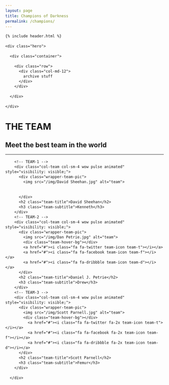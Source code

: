 ```yaml
---
layout: page
title: Champions of Darkness
permalink: /champions/
---
```



<div class="top">

    {% include header.html %}

    <div class="hero">

      <div class="container">

        <div class="row">
          <div class="col-md-12">
            archive stuff
          </div>
        </div>

      </div>

    </div>

</div>

<div class="col-sm-12 wow fadeInUp animated" data-wow-delay="0.2s" style="visibility: visible;-webkit-animation-delay: 0.2s; -moz-animation-delay: 0.2s; animation-delay: 0.2s;">
          <h1 class="header-title">THE TEAM</h1>
          <h2 class="subtitle">Meet the best team in the world
          </h2>
          <hr>
        </div>

<div class="row row-team">

        <!-- TEAM-1 -->
        <div class="col-team col-sm-4 wow pulse animated" style="visibility: visible;">
          <div class="wrapper-team-pic">
            <img src="/img/David Sheehan.jpg" alt="team">


          </div>
          <h2 class="team-title">David Sheehan</h2>
          <h3 class="team-subtitle">Kenneth</h3>
        </div>
        <!-- TEAM-2 -->
        <div class="col-team col-sm-4 wow pulse animated" style="visibility: visible;">
          <div class="wrapper-team-pic">
            <img src="/img/Dan Petrie.jpg" alt="team">
            <div class="team-hover-bg"></div>
            <a href="#"><i class="fa fa-twitter team-icon team-t"></i></a>
            <a href="#"><i class="fa fa-facebook team-icon team-f"></i></a>
            <a href="#"><i class="fa fa-dribbble team-icon team-d"></i></a>
          </div>
          <h2 class="team-title">Daniel J. Petrie</h2>
          <h3 class="team-subtitle">Drew</h3>
        </div>
        <!-- TEAM-3 -->
        <div class="col-team col-sm-4 wow pulse animated" style="visibility: visible;">
          <div class="wrapper-team-pic">
            <img src="/img/Scott Parnell.jpg" alt="team">
            <div class="team-hover-bg"></div>
              <a href="#"><i class="fa fa-twitter fa-2x team-icon team-t"></i></a>
              <a href="#"><i class="fa fa-facebook fa-2x team-icon team-f"></i></a>
              <a href="#"><i class="fa fa-dribbble fa-2x team-icon team-d"></i></a>
          </div>
          <h2 class="team-title">Scott Parnell</h2>
          <h3 class="team-subtitle">Femur</h3>
        </div>

      </div>
